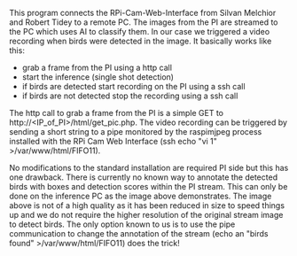 This program connects the RPi-Cam-Web-Interface from Silvan Melchior and Robert Tidey to a remote PC. The images from the PI are streamed to the PC which uses AI to classify them. In our case we triggered a video recording when birds were detected in the image.
It basically works like this:

- grab a frame from the PI using a http call 
- start the inference (single shot detection)
- if birds are detected start recording on the PI using a ssh call
- if birds are not detected stop the recording using a ssh call

The http call to grab a frame from the PI is a simple GET to http://<IP_of_PI>/html/get_pic.php. The video recording can be triggered by sending a short string to a pipe monitored by the raspimjpeg process installed with the RPi Cam Web Interface (ssh echo "vi 1" >/var/www/html/FIFO11).

No modifications to the standard installation are required PI side but this has one drawback. There is currently no known way to annotate the detected birds with boxes and detection scores within the PI stream. This can only be done on the inference PC as the image above demonstrates. The image above is not of a high quality as it has been reduced in size to speed things up and we do not require the higher resolution of the original stream image to detect birds. The only option known to us is to use the pipe communication to change the annotation of the stream (echo an "birds found" >/var/www/html/FIFO11) does the trick! 